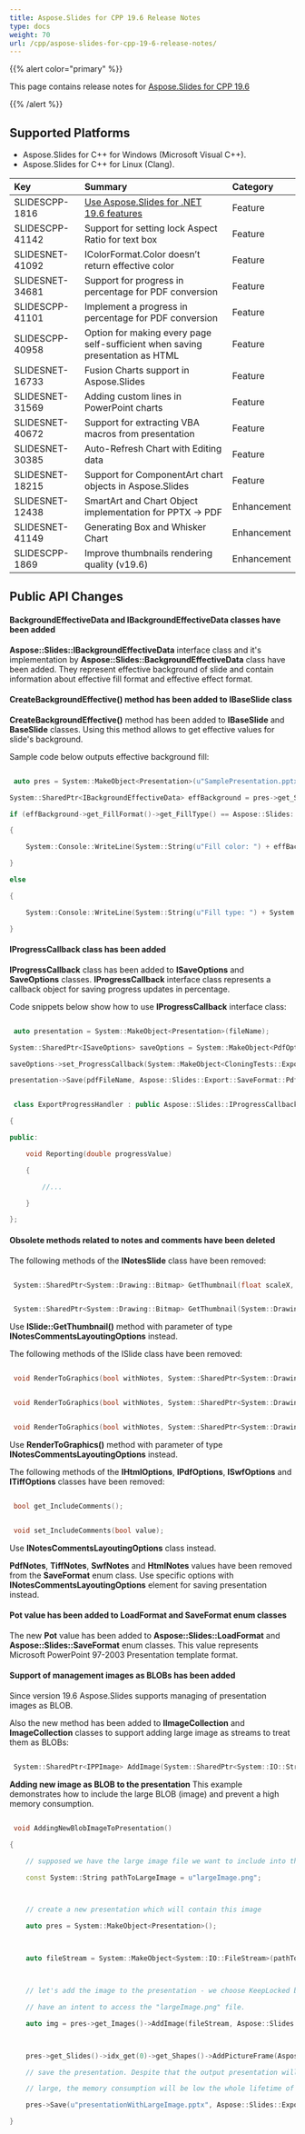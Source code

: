 ```yaml
---
title: Aspose.Slides for CPP 19.6 Release Notes
type: docs
weight: 70
url: /cpp/aspose-slides-for-cpp-19-6-release-notes/
---
```


{{% alert color="primary" %}} 

This page contains release notes for [Aspose.Slides for CPP 19.6](https://www.nuget.org/packages/Aspose.Slides.CPP/)

{{% /alert %}} 
## **Supported Platforms**
- Aspose.Slides for C++ for Windows (Microsoft Visual C++).
- Aspose.Slides for C++ for Linux (Clang).



|**Key**|**Summary**|**Category**|
| :- | :- | :- |
|SLIDESCPP-1816|[Use Aspose.Slides for .NET 19.6 features](https://docs.aspose.com/display/slidesnet/Aspose.Slides+for+.NET+19.6+Release+Notes)|Feature|
|SLIDESCPP-41142|Support for setting lock Aspect Ratio for text box|Feature|
|SLIDESNET-41092|IColorFormat.Color doesn’t return effective color|Feature|
|SLIDESNET-34681|Support for progress in percentage for PDF conversion|Feature|
|SLIDESCPP-41101|Implement a progress in percentage for PDF conversion|Feature|
|SLIDESCPP-40958|Option for making every page self-sufficient when saving presentation as HTML|Feature|
|SLIDESNET-16733|Fusion Charts support in Aspose.Slides|Feature|
|SLIDESNET-31569|Adding custom lines in PowerPoint charts|Feature|
|SLIDESNET-40672|Support for extracting VBA macros from presentation|Feature|
|SLIDESNET-30385|Auto-Refresh Chart with Editing data|Feature|
|SLIDESNET-18215|Support for ComponentArt chart objects in Aspose.Slides|Feature|
|SLIDESNET-12438|SmartArt and Chart Object implementation for PPTX -> PDF|Enhancement|
|SLIDESNET-41149|Generating Box and Whisker Chart|Enhancement|
|SLIDESCPP-1869|Improve thumbnails rendering quality (v19.6)|Enhancement|
## **Public API Changes**

#### **BackgroundEffectiveData and IBackgroundEffectiveData classes have been added**
**Aspose::Slides::IBackgroundEffectiveData** interface class and it's implementation by **Aspose::Slides::BackgroundEffectiveData** class have been added. 
They represent effective background of slide and contain information about effective fill format and effective effect format.
#### **CreateBackgroundEffective() method has been added to IBaseSlide class**
**CreateBackgroundEffective()** method has been added to **IBaseSlide** and **BaseSlide** classes. 
Using this method allows to get effective values for slide's background.

Sample code below outputs effective background fill:



``` cpp

 auto pres = System::MakeObject<Presentation>(u"SamplePresentation.pptx");

System::SharedPtr<IBackgroundEffectiveData> effBackground = pres->get_Slides()->idx_get(0)->CreateBackgroundEffective();

if (effBackground->get_FillFormat()->get_FillType() == Aspose::Slides::FillType::Solid)

{

    System::Console::WriteLine(System::String(u"Fill color: ") + effBackground->get_FillFormat()->get_SolidFillColor());

}

else

{

    System::Console::WriteLine(System::String(u"Fill type: ") + System::ObjectExt::ToString(effBackground->get_FillFormat()->get_FillType()));

}


```


#### **IProgressCallback class has been added**
**IProgressCallback** class has been added to **ISaveOptions** and **SaveOptions** classes. **IProgressCallback** interface class represents a callback object for saving progress updates in percentage.

Code snippets below show how to use **IProgressCallback** interface class:



``` cpp

 auto presentation = System::MakeObject<Presentation>(fileName);

System::SharedPtr<ISaveOptions> saveOptions = System::MakeObject<PdfOptions>();

saveOptions->set_ProgressCallback(System::MakeObject<CloningTests::ExportProgressHandler>());

presentation->Save(pdfFileName, Aspose::Slides::Export::SaveFormat::Pdf, saveOptions);


```

``` cpp

 class ExportProgressHandler : public Aspose::Slides::IProgressCallback

{

public:

    void Reporting(double progressValue)

    {

        //...

    }

};


```


#### **Obsolete methods related to notes and comments have been deleted**
The following methods of the **INotesSlide** class have been removed:



``` cpp

 System::SharedPtr<System::Drawing::Bitmap> GetThumbnail(float scaleX, float scaleY);

```

``` cpp

 System::SharedPtr<System::Drawing::Bitmap> GetThumbnail(System::Drawing::Size imageSize);

```



Use **ISlide::GetThumbnail()** method with parameter of type **INotesCommentsLayoutingOptions** instead.

The following methods of the ISlide class have been removed:



``` cpp

 void RenderToGraphics(bool withNotes, System::SharedPtr<System::Drawing::Graphics> graphics, int32_t width, int32_t height);

```

``` cpp

 void RenderToGraphics(bool withNotes, System::SharedPtr<System::Drawing::Graphics> graphics, float scale);

```

``` cpp

 void RenderToGraphics(bool withNotes, System::SharedPtr<System::Drawing::Graphics> graphics);

```

Use **RenderToGraphics()** method with parameter of type **INotesCommentsLayoutingOptions** instead.

The following methods of the **IHtmlOptions**, **IPdfOptions**, **ISwfOptions** and **ITiffOptions** classes have been removed:



``` cpp

 bool get_IncludeComments();

```

``` cpp

 void set_IncludeComments(bool value);

```

Use **INotesCommentsLayoutingOptions** class instead.

**PdfNotes**, **TiffNotes**, **SwfNotes** and **HtmlNotes** values have been removed from the **SaveFormat** enum class.
Use specific options with **INotesCommentsLayoutingOptions** element for saving presentation instead.
#### **Pot value has been added to LoadFormat and SaveFormat enum classes**
The new **Pot** value has been added to **Aspose::Slides::LoadFormat** and **Aspose::Slides::SaveFormat** enum classes. 
This value represents Microsoft PowerPoint 97-2003 Presentation template format.
#### **Support of management images as BLOBs has been added**
Since version 19.6 Aspose.Slides supports managing of presentation images as BLOB.

Also the new method has been added to **IImageCollection** and **ImageCollection** classes to support adding large image as streams to treat them as BLOBs:



``` cpp

 System::SharedPtr<IPPImage> AddImage(System::SharedPtr<System::IO::Stream> stream, LoadingStreamBehavior loadingStreamBehavior);

```

**Adding new image as BLOB to the presentation** 
This example demonstrates how to include the large BLOB (image) and prevent a high memory consumption.

``` cpp

 void AddingNewBlobImageToPresentation()

{

    // supposed we have the large image file we want to include into the presentation

    const System::String pathToLargeImage = u"largeImage.png";



    // create a new presentation which will contain this image

    auto pres = System::MakeObject<Presentation>();



    auto fileStream = System::MakeObject<System::IO::FileStream>(pathToLargeImage, System::IO::FileMode::Open);



    // let's add the image to the presentation - we choose KeepLocked behavior, because we not

    // have an intent to access the "largeImage.png" file.

    auto img = pres->get_Images()->AddImage(fileStream, Aspose::Slides::LoadingStreamBehavior::KeepLocked);



    pres->get_Slides()->idx_get(0)->get_Shapes()->AddPictureFrame(Aspose::Slides::ShapeType::Rectangle, 0.0f, 0.0f, 300.0f, 200.0f, img);

    // save the presentation. Despite that the output presentation will be

    // large, the memory consumption will be low the whole lifetime of the pres object

    pres->Save(u"presentationWithLargeImage.pptx", Aspose::Slides::Export::SaveFormat::Pptx);

}


```

